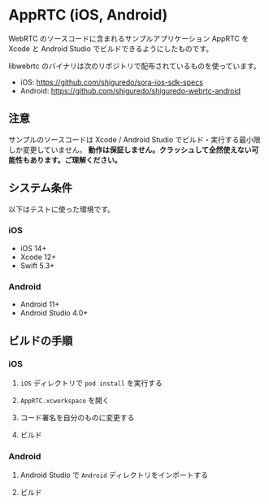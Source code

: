 # AppRTC (iOS, Android)

WebRTC のソースコードに含まれるサンプルアプリケーション AppRTC を Xcode と Android Studio でビルドできるようにしたものです。

libwebrtc のバイナリは次のリポジトリで配布されているものを使っています。

- iOS: https://github.com/shiguredo/sora-ios-sdk-specs
- Android: https://github.com/shiguredo/shiguredo-webrtc-android


## 注意

サンプルのソースコードは Xcode / Android Studio でビルド・実行する最小限しか変更していません。
**動作は保証しません。クラッシュして全然使えない可能性もあります。ご理解ください。**


## システム条件

以下はテストに使った環境です。


### iOS

- iOS 14+
- Xcode 12+
- Swift 5.3+


### Android

- Android 11+
- Android Studio 4.0+


## ビルドの手順

### iOS

1. `iOS` ディレクトリで `pod install` を実行する

2. `AppRTC.xcworkspace` を開く

3. コード署名を自分のものに変更する

4. ビルド


### Android

1. Android Studio で `Android` ディレクトリをインポートする

2. ビルド

